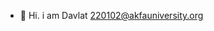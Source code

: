 - 👋 Hi. i am  Davlat
220102@akfauniversity.org
<!---
220102cs10/220102cs10 is a ✨ special ✨ repository because its `README.md` (this file) appears on your GitHub profile.
You can click the Preview link to take a look at your changes.
--->
